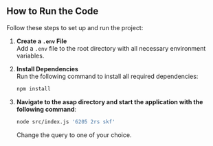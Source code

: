 ## How to Run the Code

Follow these steps to set up and run the project:

1. **Create a `.env` File**  
   Add a `.env` file to the root directory with all necessary environment variables.

2. **Install Dependencies**  
   Run the following command to install all required dependencies:
   ```bash
   npm install
   ```

3. **Navigate to the asap directory and start the application with the following command**:
    ```bash
    node src/index.js '6205 2rs skf'
    ```
    Change the query to one of your choice.
    
